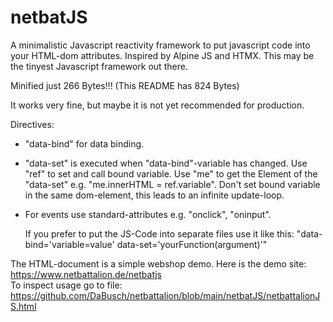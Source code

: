 # netbatJS

A minimalistic Javascript reactivity framework to put javascript code into your HTML-dom attributes. Inspired by Alpine JS and HTMX. This may be the tinyest Javascript framework out there.

Minified just 266 Bytes!!! (This README has 824 Bytes)

It works very fine, but maybe it is not yet recommended for production.

Directives:
- "data-bind" for data binding.
- "data-set" is executed when "data-bind"-variable has changed. Use "ref" to set and call bound variable. Use "me" to get the Element of the "data-set" e.g. "me.innerHTML =   ref.variable". Don't set bound variable in the same dom-element, this leads to an infinite update-loop.
- For events use standard-attributes e.g. "onclick", "oninput".

  If you prefer to put the JS-Code into separate files use it like this: "data-bind='variable=value' data-set='yourFunction(argument)'"

The HTML-document is a simple webshop demo. Here is the demo site: https://www.netbattalion.de/netbatjs<br>
To inspect usage go to file: https://github.com/DaBusch/netbattalion/blob/main/netbatJS/netbattalionJS.html
